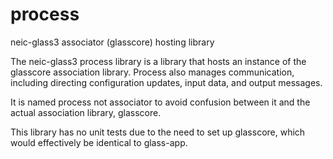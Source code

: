 # process
neic-glass3 associator (glasscore) hosting library

The neic-glass3 process library is a library that hosts an instance of the
glasscore association library. Process also manages communication, including
directing configuration updates, input data, and output messages.

It is named process not associator to avoid confusion between it and the actual
association library, glasscore.

This library has no unit tests due to the need to set up glasscore, which
would effectively be identical to glass-app.

